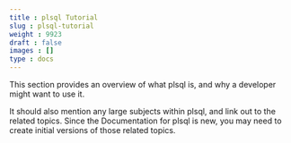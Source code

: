 ```yaml
---
title : plsql Tutorial
slug : plsql-tutorial
weight : 9923
draft : false
images : []
type : docs
---
```


This section provides an overview of what plsql is, and why a developer might want to use it.

It should also mention any large subjects within plsql, and link out to the related topics.  Since the Documentation for plsql is new, you may need to create initial versions of those related topics.

